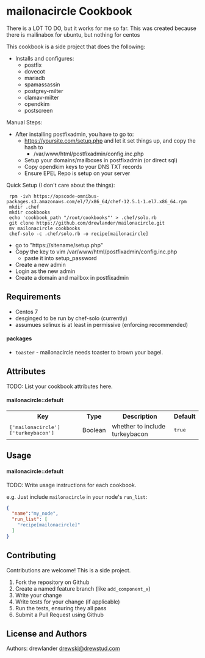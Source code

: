mailonacircle Cookbook
======================
There is a LOT TO DO, but it works for me so far.
This was created because there is mailinabox for ubuntu, but nothing for centos

This cookbook is a side project that does the following:
* Installs and configures:
  * postfix
  * dovecot
  * mariadb
  * spamassassin
  * postgrey-milter
  * clamav-milter
  * opendkim
  * postscreen

Manual Steps:
* After installing postfixadmin, you have to go to:
  * https://yoursite.com/setup.php and let it set things up, and copy the hash to
    * /var/www/html/postfixadmin/config.inc.php 
  * Setup your domains/mailboxes in postfixadmin (or direct sql)
  * Copy opendkim keys to your DNS TXT records
  * Ensure EPEL Repo is setup on your server

Quick Setup (I don't care about the things):
```
 rpm -ivh https://opscode-omnibus-packages.s3.amazonaws.com/el/7/x86_64/chef-12.5.1-1.el7.x86_64.rpm
 mkdir .chef
 mkdir cookbooks
 echo 'cookbook_path "/root/cookbooks"' > .chef/solo.rb
 git clone https://github.com/drewlander/mailonacircle.git
 mv mailonacircle cookbooks
 chef-solo -c .chef/solo.rb -o recipe[mailonacircle]
```
* go to "https://sitename/setup.php"
* Copy the key to vim /var/www/html/postfixadmin/config.inc.php
  * paste it into setup_password
* Create a new admin
* Login as the new admin
* Create a domain and mailbox in postfixadmin

Requirements
------------
  * Centos 7
  * desginged to be run by chef-solo (currently)
  * assumues selinux is at least in permissive (enforcing recommended)

#### packages
- `toaster` - mailonacircle needs toaster to brown your bagel.

Attributes
----------
TODO: List your cookbook attributes here.

#### mailonacircle::default
<table>
  <tr>
    <th>Key</th>
    <th>Type</th>
    <th>Description</th>
    <th>Default</th>
  </tr>
  <tr>
    <td><tt>['mailonacircle']['turkeybacon']</tt></td>
    <td>Boolean</td>
    <td>whether to include turkeybacon</td>
    <td><tt>true</tt></td>
  </tr>
</table>

Usage
-----
#### mailonacircle::default
TODO: Write usage instructions for each cookbook.

e.g.
Just include `mailonacircle` in your node's `run_list`:

```json
{
  "name":"my_node",
  "run_list": [
    "recipe[mailonacircle]"
  ]
}
```

Contributing
------------
Contributions are welcome! This is a side project. 
1. Fork the repository on Github
2. Create a named feature branch (like `add_component_x`)
3. Write your change
4. Write tests for your change (if applicable)
5. Run the tests, ensuring they all pass
6. Submit a Pull Request using Github

License and Authors
-------------------
Authors: drewlander <drewski@drewstud.com>
